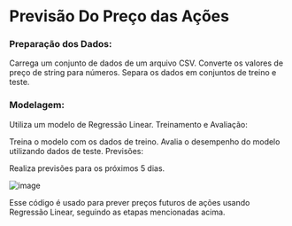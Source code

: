# Previsão Do Preço das Ações

### Preparação dos Dados:

Carrega um conjunto de dados de um arquivo CSV.
Converte os valores de preço de string para números.
Separa os dados em conjuntos de treino e teste.

### Modelagem:

Utiliza um modelo de Regressão Linear.
Treinamento e Avaliação:

Treina o modelo com os dados de treino.
Avalia o desempenho do modelo utilizando dados de teste.
Previsões:

Realiza previsões para os próximos 5 dias.

![image](https://github.com/marxeugenio/1-PrevisaoDoPrecoDasAcoes/assets/78555292/ababd94d-8775-4a9d-aeb9-513f00072287)


Esse código é usado para prever preços futuros de ações usando Regressão Linear, seguindo as etapas mencionadas acima.
